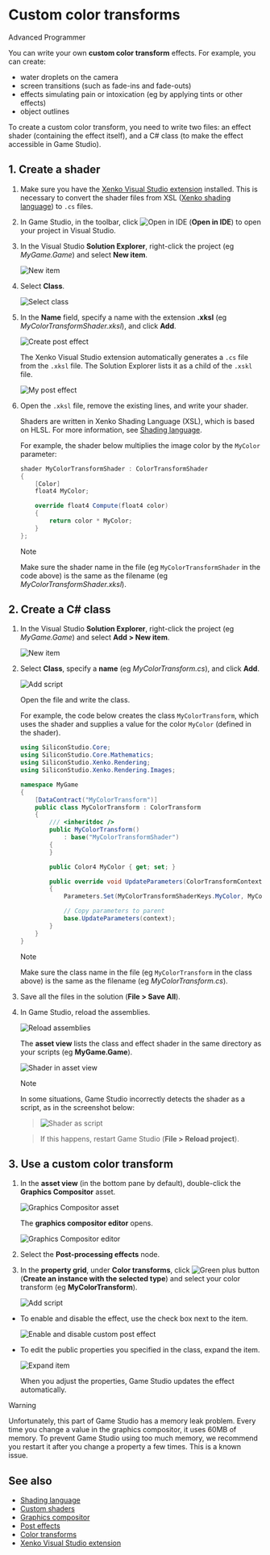 # Custom color transforms

<span class="label label-doc-level">Advanced</span>
<span class="label label-doc-audience">Programmer</span>

You can write your own **custom color transform** effects. For example, you can create:

* water droplets on the camera
* screen transitions (such as fade-ins and fade-outs)
* effects simulating pain or intoxication (eg by applying tints or other effects)
* object outlines

To create a custom color transform, you need to write two files: an effect shader (containing the effect itself), and a C# class (to make the effect accessible in Game Studio).

## 1. Create a shader

1. Make sure you have the [Xenko Visual Studio extension](../../../get-started/visual-studio-extension.md) installed. This is necessary to convert the shader files from XSL ([Xenko shading language](index.md)) to `.cs` files.

2. In Game Studio, in the toolbar, click ![Open in IDE](../../../get-started/media/launch-your-game-ide-icon.png) (**Open in IDE**) to open your project in Visual Studio.

3. In the Visual Studio **Solution Explorer**, right-click the project (eg *MyGame.Game*) and select **New item**.

    ![New item](../../effects-and-shaders/media/new-item.png)

4. Select **Class**.

    ![Select class](../../effects-and-shaders/media/select-class.png)

5. In the **Name** field, specify a name with the extension **.xksl** (eg *MyColorTransformShader.xksl*), and click **Add**.

    ![Create post effect](media/create-post-effect.png)

    The Xenko Visual Studio extension automatically generates a `.cs` file from the `.xksl` file. The Solution Explorer lists it as a child of the `.xskl` file.

    ![My post effect](media/my-post-effect.png)

7. Open the `.xksl` file, remove the existing lines, and write your shader.

    Shaders are written in Xenko Shading Language (XSL), which is based on HLSL. For more information, see [Shading language](index.md).

    For example, the shader below multiplies the image color by the `MyColor` parameter:

    ```cs
    shader MyColorTransformShader : ColorTransformShader
    {
        [Color]
        float4 MyColor;

        override float4 Compute(float4 color)
        {
            return color * MyColor;
        }
    };
    ```
    >[!Note]
    >Make sure the shader name in the file (eg `MyColorTransformShader` in the code above) is the same as the filename (eg *MyColorTransformShader.xksl*).

## 2. Create a C# class

1. In the Visual Studio **Solution Explorer**, right-click the project (eg *MyGame.Game*) and select **Add > New item**.

    ![New item](../../effects-and-shaders/media/new-item.png)

2. Select **Class**, specify a **name** (eg *MyColorTransform.cs*), and click **Add**.

    ![Add script](media/add-script.png)

    Open the file and write the class.

    For example, the code below creates the class `MyColorTransform`, which uses the shader and supplies a value for the color `MyColor` (defined in the shader).

    ```cs
    using SiliconStudio.Core;
    using SiliconStudio.Core.Mathematics;
    using SiliconStudio.Xenko.Rendering;
    using SiliconStudio.Xenko.Rendering.Images;

    namespace MyGame
    {
        [DataContract("MyColorTransform")]
        public class MyColorTransform : ColorTransform
        {
            /// <inheritdoc />
            public MyColorTransform() 
                : base("MyColorTransformShader")
            {
            }

            public Color4 MyColor { get; set; }

            public override void UpdateParameters(ColorTransformContext context)
            {
                Parameters.Set(MyColorTransformShaderKeys.MyColor, MyColor);

                // Copy parameters to parent
                base.UpdateParameters(context);
            }
        }
    }
    ```
    >[!Note]
    >Make sure the class name in the file (eg `MyColorTransform` in the class above) is the same as the filename (eg *MyColorTransform.cs*).

3. Save all the files in the solution (**File > Save All**).

4. In Game Studio, reload the assemblies.

    ![Reload assemblies](../../../particles/tutorials/media/reload-assemblies.png)

    The **asset view** lists the class and effect shader in the same directory as your scripts (eg **MyGame.Game**).

    ![Shader in asset view](media/post-effect-shader.png)

    >[!Note]
    >In some situations, Game Studio incorrectly detects the shader as a script, as in the screenshot below:

    >![Shader as script](media/broken-script-icon.png)
    
    >If this happens, restart Game Studio (**File > Reload project**).

## 3. Use a custom color transform

1. In the **asset view** (in the bottom pane by default), double-click the **Graphics Compositor** asset.

    ![Graphics Compositor asset](../../graphics-compositor/media/graphics-compositor-asset.png)

    The **graphics compositor editor** opens.

    ![Graphics Compositor editor](../../graphics-compositor/media/graphics-compositor-editor.png)

2. Select the **Post-processing effects** node.

3. In the **property grid**, under **Color transforms**, click ![Green plus button](~/manual/game-studio/media/green-plus-icon.png) (**Create an instance with the selected type**) and select your color transform (eg **MyColorTransform**).

    ![Add script](media/add-script-in-properties.png)

* To enable and disable the effect, use the check box next to the item.

    ![Enable and disable custom post effect](media/enable-disable-custom-post-effect.png)

* To edit the public properties you specified in the class, expand the item.

    ![Expand item](media/view-custom-post-fx-properties.png)

    When you adjust the properties, Game Studio updates the effect automatically.

>[!Warning]
>Unfortunately, this part of Game Studio has a memory leak problem. Every time you change a value in the graphics compositor, it uses 60MB of memory. To prevent Game Studio using too much memory, we recommend you restart it after you change a property a few times. This is a known issue.

## See also

* [Shading language](../../effects-and-shaders/index.md)
* [Custom shaders](../../effects-and-shaders/custom-shaders.md)
* [Graphics compositor](../../graphics-compositor/index.md)
* [Post effects](../index.md)
* [Color transforms](index.md)
* [Xenko Visual Studio extension](../../../get-started/visual-studio-extension.md)
